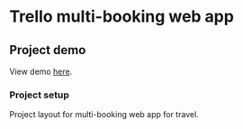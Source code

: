# Trello multi-booking web app

## Project demo
View demo <a href="https://nascal3.github.io/trillo/">here</a>.


### Project setup
Project layout for multi-booking web app for travel.

